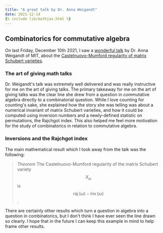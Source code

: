 ```yaml
---
title: "A great talk by Dr. Anna Weigandt"
date: 2021-12-14
{% include lib/mathjax.html %}
---
```


## Combinatorics for commutative algebra

On last Friday, December 10th 2021, I saw a [wonderful talk](https://www-users.cse.umn.edu/~ovenh001/seminar/12-10.html)
 by Dr. Anna Weigandt of MIT, about the [Castelnuovo-Mumford regularity of matrix Schubert varieties](https://arxiv.org/abs/2111.10681). 

### The art of giving math talks

 Dr. Weigandt's talk was extremely well delivered and was really instructive for me on 
 the art of giving talks. The primary takeaway for me on the art of giving talks was the clear line she drew from
 a question in commutative algebra directly to a combinatorial question. While I love counting for counting's sake,
 she explained how the story she was telling was about a numerical invariant of matrix Schubert varieties, and how
 it could be computed using inversion numbers and a newly-defined statistic on permutations, the Rajchgot index.
 This also helped me feel more motivation for the study of combinatorics in relation to commutative algebra.

### Inversions and the Rajchgot index

The main mathematical result which I took away from the talk was the following:

> *Theorem* The Castelnuovo-Mumford regularity of the matrix Schubert variety $$X_\omega$$
> is $$\operatorname{raj}(\omega) - \operatorname{inv}(\omega)$$.

There are certainly other results which turn a question in algebra into a question in combinatorics,
but I don't think I have ever seen the line drawn so clearly. I hope that in the future I can keep this
example in mind to help frame other results.